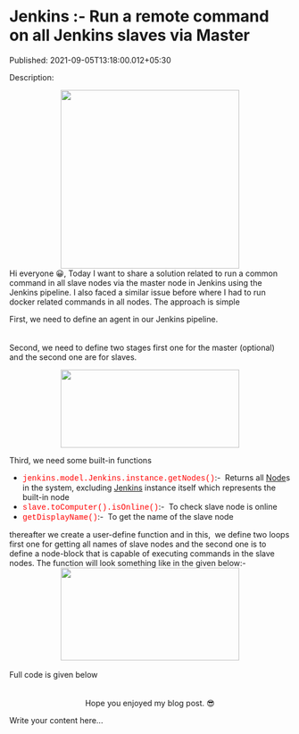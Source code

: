 # Jenkins :- Run a remote command on all Jenkins slaves via Master

Published: 2021-09-05T13:18:00.012+05:30

Description: <div class="separator" style="clear: both; text-align: center;"><a
      href="https://1.bp.blogspot.com/-0rOzdtWU4zg/YTR_J6GkmSI/AAAAAAAAAXs/Esv1zkecKf4c747WynBqV95NjoPGtag5gCNcBGAsYHQ/s500/logo.png"
      style="margin-left: 1em; margin-right: 1em;"><img border="0" data-original-height="500"
      data-original-width="500" height="320"
      src="https://1.bp.blogspot.com/-0rOzdtWU4zg/YTR_J6GkmSI/AAAAAAAAAXs/Esv1zkecKf4c747WynBqV95NjoPGtag5gCNcBGAsYHQ/s320/logo.png"
      width="320" /></a></div><div class="separator" style="clear: both;
      text-align: left;">Hi everyone 😀, Today I want to share a solution related to run a common
      command in all slave nodes via the master node in Jenkins using the Jenkins pipeline. I also
      faced a similar issue before where I had to run docker related commands in all nodes. The
      approach is simple&nbsp;</div><p>First, we need to define an agent in our
      Jenkins pipeline.</p><div class="separator" style="clear: both; text-align:
      center;"><a
      href="https://1.bp.blogspot.com/-PtKNjBZEqmY/YTRuIDpZWRI/AAAAAAAAAW8/frmdsDmDOQ8iXaQtbp4GUJ_owzlQfB2ygCNcBGAsYHQ/s1116/Screen%2BShot%2B2021-09-05%2Bat%2B12.32.27%2BPM.png"
      style="margin-left: 1em; margin-right: 1em;"><img border="0" data-original-height="23"
      data-original-width="1116" height="6"
      src="https://1.bp.blogspot.com/-PtKNjBZEqmY/YTRuIDpZWRI/AAAAAAAAAW8/frmdsDmDOQ8iXaQtbp4GUJ_owzlQfB2ygCNcBGAsYHQ/w320-h6/Screen%2BShot%2B2021-09-05%2Bat%2B12.32.27%2BPM.png"
      width="320" /></a></div><p>Second, we need to define two stages first one
      for the master (optional) and the second one are for slaves.</p><div
      class="separator" style="clear: both; text-align: center;"><a
      href="https://1.bp.blogspot.com/-wfOlb0yfgGE/YTRxDNeBMZI/AAAAAAAAAXE/xb5mJevexwwjNqlOV3hVzxpx63qxlztIACNcBGAsYHQ/s926/Screen%2BShot%2B2021-09-05%2Bat%2B12.55.10%2BPM.png"
      style="margin-left: 1em; margin-right: 1em;"><img border="0" data-original-height="403"
      data-original-width="926" height="140"
      src="https://1.bp.blogspot.com/-wfOlb0yfgGE/YTRxDNeBMZI/AAAAAAAAAXE/xb5mJevexwwjNqlOV3hVzxpx63qxlztIACNcBGAsYHQ/w320-h140/Screen%2BShot%2B2021-09-05%2Bat%2B12.55.10%2BPM.png"
      width="320" /></a></div><p>Third, we need some built-in
      functions</p><p></p><ul style="text-align: left;"><li><span
      style="color: red; font-family:
      courier;">jenkins.model.Jenkins.instance.getNodes()</span>:-&nbsp; Returns all
      <a href="https://javadoc.jenkins-ci.org/hudson/model/Node.html">Node</a>s in the
      system, excluding <a
      href="https://javadoc.jenkins-ci.org/jenkins/model/Jenkins.html">Jenkins</a> instance
      itself which represents the built-in node</li><li><span style="color: red;
      font-family: courier;">slave.toComputer().isOnline()</span><span
      style="font-family: inherit;">:-&nbsp; To check slave node is
      online</span></li><li><span style="color: red; font-family:
      courier;">getDisplayName()</span><span style="font-family:
      inherit;">:-&nbsp; To get the name of the slave
      node</span></li></ul><div>thereafter we create a user-define function
      and in this,&nbsp; we define two loops first one for getting all names of slave nodes and
      the second one is to define a&nbsp;node-block that is capable of executing commands in the
      slave nodes. The function will look something like in the given below:-</div><div
      class="separator" style="clear: both; text-align: center;"><a
      href="https://1.bp.blogspot.com/-M7hA2FSD_XY/YTR0F9HSaJI/AAAAAAAAAXQ/IGBuWzkQAjEbj1t8TGP9ihautiDN4GcJACNcBGAsYHQ/s931/Screen%2BShot%2B2021-09-05%2Bat%2B1.04.58%2BPM.png"
      style="margin-left: 1em; margin-right: 1em;"><span style="color: red;"><img
      border="0" data-original-height="481" data-original-width="931" height="166"
      src="https://1.bp.blogspot.com/-M7hA2FSD_XY/YTR0F9HSaJI/AAAAAAAAAXQ/IGBuWzkQAjEbj1t8TGP9ihautiDN4GcJACNcBGAsYHQ/w320-h166/Screen%2BShot%2B2021-09-05%2Bat%2B1.04.58%2BPM.png"
      width="320" /></span></a></div><div><br /></div>Full
      code is given below<br /><div><br /></div><div><br
      /></div><script
      src="https://gist.github.com/Svastikkka/035a10063b6addbd5143b58d12a7c51d.js"></script><div
      style="text-align: center;">Hope you enjoyed my blog post.
      😎</div><p></p>


Write your content here...